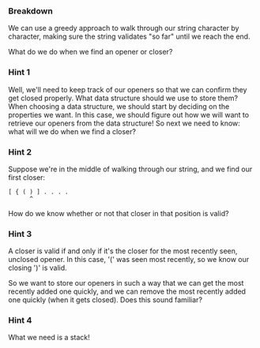 ### Breakdown
    
We can use a greedy approach to walk through our string character by character, making sure the string 
validates "so far" until we reach the end.

What do we do when we find an opener or closer?

### Hint 1

Well, we'll need to keep track of our openers so that we can confirm they get closed properly. What 
data structure should we use to store them? When choosing a data structure, we should start by deciding 
on the properties we want. In this case, we should figure out how we will want to retrieve our openers 
from the data structure! So next we need to know: what will we do when we find a closer?  

### Hint 2

Suppose we're in the middle of walking through our string, and we find our first closer:
```
[ { ( ) ] . . . .
      ^
```

How do we know whether or not that closer in that position is valid? 

### Hint 3

A closer is valid if and only if it's the closer for the most recently seen, unclosed opener. In this 
case, '(' was seen most recently, so we know our closing ')' is valid.

So we want to store our openers in such a way that we can get the most recently added one quickly, and 
we can remove the most recently added one quickly (when it gets closed). Does this sound familiar?

### Hint 4

What we need is a stack! 

